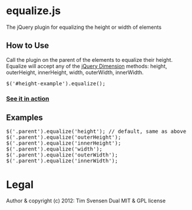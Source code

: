 # equalize.js
The jQuery plugin for equalizing the height or width of elements

## How to Use
Call the plugin on the parent of the elements to equalize their height.
Equalize will accept any of the <a target="_blank" href="http://api.jquery.com/category/dimensions/">jQuery Dimension</a> methods: height, outerHeight, innerHeight, width, outerWidth, innerWidth.
<pre>$('#height-example').equalize();</pre>

### [See it in action](http://tsvensen.github.com/equalize.js)

## Examples

<pre>$('.parent').equalize('height'); // default, same as above
$('.parent').equalize('outerHeight');
$('.parent').equalize('innerHeight');
$('.parent').equalize('width');
$('.parent').equalize('outerWidth');
$('.parent').equalize('innerWidth');</pre>

# Legal
Author & copyright (c) 2012: Tim Svensen
Dual MIT & GPL license
